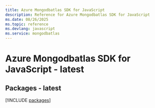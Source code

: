 ```yaml
---
title: Azure Mongodbatlas SDK for JavaScript
description: Reference for Azure Mongodbatlas SDK for JavaScript
ms.date: 08/26/2025
ms.topic: reference
ms.devlang: javascript
ms.service: mongodbatlas
---
```

# Azure Mongodbatlas SDK for JavaScript - latest
## Packages - latest
[!INCLUDE [packages](mongodbatlas-index.md)]